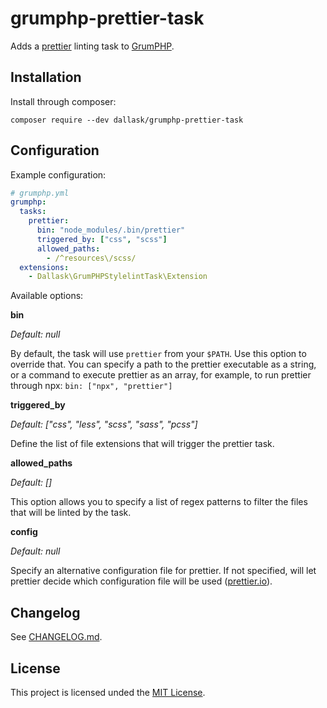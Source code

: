 # grumphp-prettier-task

Adds a [prettier](https://prettier.io/) linting task to [GrumPHP](https://github.com/phpro/grumphp).

## Installation

Install through composer:

```shell
composer require --dev dallask/grumphp-prettier-task
```

## Configuration

Example configuration:

```yaml
# grumphp.yml
grumphp:
  tasks:
    prettier:
      bin: "node_modules/.bin/prettier"
      triggered_by: ["css", "scss"]
      allowed_paths: 
        - /^resources\/scss/
  extensions:
    - Dallask\GrumPHPStylelintTask\Extension
```

Available options:

**bin**

*Default: null*

By default, the task will use `prettier` from your `$PATH`. Use this option to override that. You can specify a path to the prettier executable as a string, or a command to execute prettier as an array, for example, to run prettier through npx: `bin: ["npx", "prettier"]`

**triggered_by**

*Default: ["css", "less", "scss", "sass", "pcss"]*

Define the list of file extensions that will trigger the prettier task.

**allowed_paths**

*Default: []*

This option allows you to specify a list of regex patterns to filter the files that will be linted by the task.

**config**

*Default: null*

Specify an alternative configuration file for prettier. If not specified, will let prettier decide which configuration file will be used ([prettier.io](https://prettier.io/docs/en/cli.html)).


## Changelog

See [CHANGELOG.md](CHANGELOG.md).

## License

This project is licensed unded the [MIT License](LICENSE.md).
